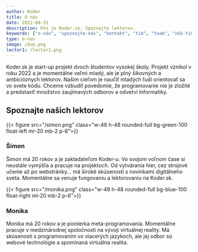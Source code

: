 ```yaml
---
author: Koder
title: O nás
date: 2022-08-31
description: Kto je Koder.sk. Spoznajte lektorov.
keywords: ["o-nás", "spoznajte-nás", "kontakt", "tím", "team", "náš-tím"]
type: o-nas
image: /duo.png
lector1: /lector1.png
---
```


Koder.sk je start-up projekt dvoch študentov vysokej školy. Projekt vznikol v roku 2022 a je momentálne veľmi mladý, ale je plný šikovných a ambicióznych lektorov. Našim cieľom je naučiť mladých ľudí orientovať sa vo svete kódu. Chceme vzbudiť povedomie, že programovanie nie je zložité a predstaviť množstvo zaujímavých odborov a odvetví informatiky.

## Spoznajte našich lektorov

{{< figure src="/simon.png" class="w-48 h-48 rounded-full bg-green-100 float-left mr-20 mb-2 p-6">}}

### Šimon
Šimon má 20 rokov a je zakladateľom Koder-u. Vo svojom voľnom čase si neustále vymýšľa a pracuje na projektoch. Od vytvárania hier, cez strojové učenie až po webstránky... má široké skúsenosti s novinkami digitálneho sveta. Momentálne sa venuje fungovaniu a lektorovaniu na Koder.sk.

{{< figure src="/monika.png" class="w-48 h-48 rounded-full bg-blue-100 float-right ml-20 mb-2 p-6">}}

### Monika
Monika má 20 rokov a je pionierka meta-programovania. Momentálne pracuje v medzinárodnej spoločnosti na vývoji virtuálnej reality. Má skúsenosti s programovaním vo viacerých jazykoch, ale jej odbor sú webové technológie a spomínaná virtuálna realita.